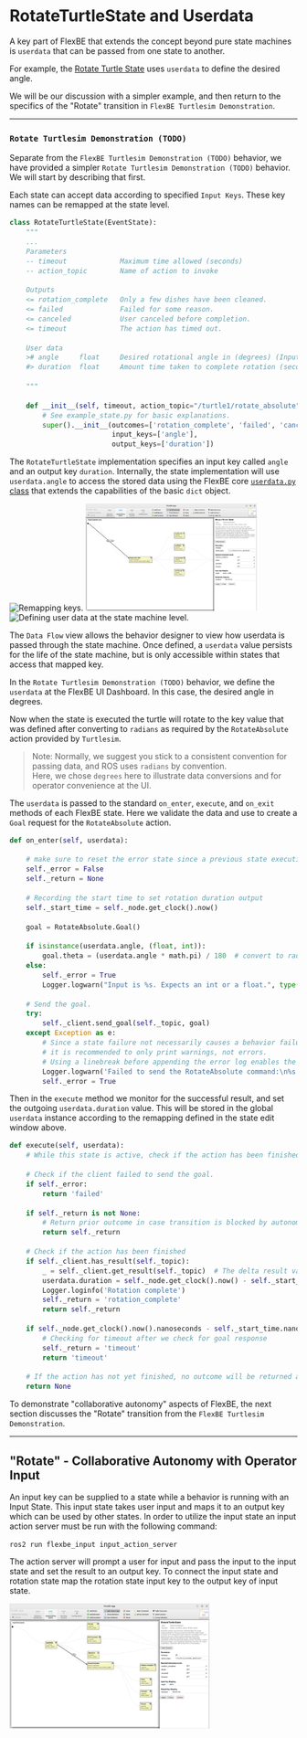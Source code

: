 
# RotateTurtleState and Userdata

A key part of FlexBE that extends the concept beyond pure state machines is `userdata` that can be passed from one state to another.

For example, the [Rotate Turtle State](flexbe_turtlesim_demo_flexbe_states/flexbe_turtlesim_demo_flexbe_states/rotate_turtle_state.py) uses
`userdata` to define the desired angle.

We will be our discussion with a simpler example, and then return to the specifics of the "Rotate" transition in `FlexBE Turtlesim Demonstration`.

----

### `Rotate Turtlesim Demonstration (TODO)`

Separate from the `FlexBE Turtlesim Demonstration (TODO)` behavior, we have provided a simpler `Rotate Turtlesim Demonstration (TODO)` behavior.
We will start by describing that first.

Each state can accept data according to specified `Input Keys`.
These key names can be remapped at the state level.

```Python
class RotateTurtleState(EventState):
    """
    ...
    Parameters
    -- timeout             Maximum time allowed (seconds)
    -- action_topic        Name of action to invoke

    Outputs
    <= rotation_complete   Only a few dishes have been cleaned.
    <= failed              Failed for some reason.
    <= canceled            User canceled before completion.
    <= timeout             The action has timed out.

    User data
    ># angle     float     Desired rotational angle in (degrees) (Input)
    #> duration  float     Amount time taken to complete rotation (seconds) (Output)

    """

    def __init__(self, timeout, action_topic="/turtle1/rotate_absolute"):
        # See example_state.py for basic explanations.
        super().__init__(outcomes=['rotation_complete', 'failed', 'canceled', 'timeout'],
                         input_keys=['angle'],
                         output_keys=['duration'])

```
The `RotateTurtleState` implementation specifies an input key called `angle` and an output key `duration`.  Internally, the state implementation will use `userdata.angle` to access the stored data
using the FlexBE core [`userdata.py` class](https://github.com/flexbe/flexbe_behavior_engine/flexbe_core/flexbe_core/userdata.py) that
extends the capabilities of the basic `dict` object.

<img src="img/key_remap_edit.png" alt="Remapping keys." width="300">
<img src="img/data_flow_graph.png" alt="Data flowing into Rotation State." width="300">
<img src="img/sm_userdata_dashboard.png" alt="Defining user data at the state machine level." width="300">

The `Data Flow` view allows the behavior designer to view how userdata
is passed through the state machine.  Once defined, a `userdata` value
persists for the life of the state machine, but is only accessible
within states that access that mapped key.

In the `Rotate Turtlesim Demonstration (TODO)` behavior, we define
the `userdata` at the FlexBE UI Dashboard.  In this case, the desired
angle in degrees.

Now when the state is executed the turtle will rotate to the key value that was defined after converting to `radians` as required by the
`RotateAbsolute` action provided by `Turtlesim`.

> Note: Normally, we suggest you stick to a consistent convention
> for passing data, and ROS uses `radians` by convention.  
> Here, we chose `degrees` here to illustrate data conversions
> and for operator convenience at the UI.

The `userdata` is passed to the standard `on_enter`, `execute`, and `on_exit` methods of each FlexBE state.  Here we validate the data and
use to create a `Goal` request for the `RotateAbsolute` action.

```python
def on_enter(self, userdata):

    # make sure to reset the error state since a previous state execution might have failed
    self._error = False
    self._return = None

    # Recording the start time to set rotation duration output
    self._start_time = self._node.get_clock().now()

    goal = RotateAbsolute.Goal()

    if isinstance(userdata.angle, (float, int)):
        goal.theta = (userdata.angle * math.pi) / 180  # convert to radians
    else:
        self._error = True
        Logger.logwarn("Input is %s. Expects an int or a float.", type(userdata.angle).__name__)

    # Send the goal.
    try:
        self._client.send_goal(self._topic, goal)
    except Exception as e:
        # Since a state failure not necessarily causes a behavior failure,
        # it is recommended to only print warnings, not errors.
        # Using a linebreak before appending the error log enables the operator to collapse details in the GUI.
        Logger.logwarn('Failed to send the RotateAbsolute command:\n%s' % str(e))
        self._error = True
```

Then in the `execute` method we monitor for the successful result, and
set the outgoing `userdata.duration` value.  This will be stored in the
global `userdata` instance according to the remapping defined in the state edit window above.

```python
def execute(self, userdata):
    # While this state is active, check if the action has been finished and evaluate the result.

    # Check if the client failed to send the goal.
    if self._error:
        return 'failed'

    if self._return is not None:
        # Return prior outcome in case transition is blocked by autonomy level
        return self._return

    # Check if the action has been finished
    if self._client.has_result(self._topic):
        _ = self._client.get_result(self._topic)  # The delta result value is not useful here
        userdata.duration = self._node.get_clock().now() - self._start_time
        Logger.loginfo('Rotation complete')
        self._return = 'rotation_complete'
        return self._return

    if self._node.get_clock().now().nanoseconds - self._start_time.nanoseconds > self._timeout.nanoseconds:
        # Checking for timeout after we check for goal response
        self._return = 'timeout'
        return 'timeout'

    # If the action has not yet finished, no outcome will be returned and the state stays active.
    return None
```

To demonstrate "collaborative autonomy" aspects of FlexBE,
the next section discusses the "Rotate" transition from the `FlexBE Turtlesim Demonstration`.

----

## "Rotate" - Collaborative Autonomy with Operator Input


An input key can be supplied to a state while a behavior is running with an Input State. This input state takes user input and maps it to an output key which can be used by other states. In order to utilize the input state an input action server must be run with the following command:

`ros2 run flexbe_input input_action_server`

The action server will prompt a user for input and pass the input to the input state and set the result to an output key. To connect the input state and rotation state map the rotation state input key to the output key of input state.

<img src="img/input_state_demo.png" alt="Using input state to provide data to turtle rotation state." width="350">
